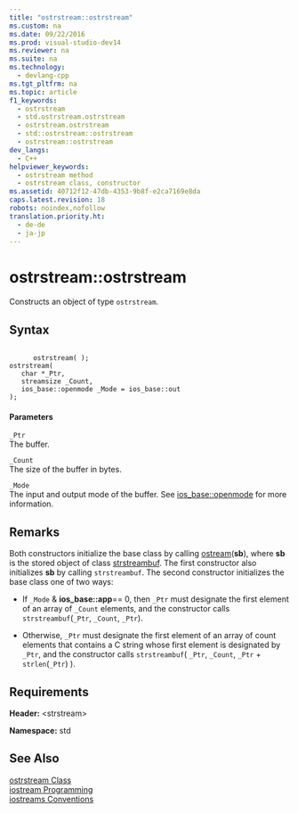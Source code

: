 ```yaml
---
title: "ostrstream::ostrstream"
ms.custom: na
ms.date: 09/22/2016
ms.prod: visual-studio-dev14
ms.reviewer: na
ms.suite: na
ms.technology: 
  - devlang-cpp
ms.tgt_pltfrm: na
ms.topic: article
f1_keywords: 
  - ostrstream
  - std.ostrstream.ostrstream
  - ostrstream.ostrstream
  - std::ostrstream::ostrstream
  - ostrstream::ostrstream
dev_langs: 
  - C++
helpviewer_keywords: 
  - ostrstream method
  - ostrstream class, constructor
ms.assetid: 40712f12-47db-4353-9b8f-e2ca7169e8da
caps.latest.revision: 18
robots: noindex,nofollow
translation.priority.ht: 
  - de-de
  - ja-jp
---
```

# ostrstream::ostrstream
Constructs an object of type `ostrstream`.  
  
## Syntax  
  
```  
  
      ostrstream( );  
ostrstream(  
   char *_Ptr,   
   streamsize _Count,  
   ios_base::openmode _Mode = ios_base::out  
);  
```  
  
#### Parameters  
 `_Ptr`  
 The buffer.  
  
 `_Count`  
 The size of the buffer in bytes.  
  
 `_Mode`  
 The input and output mode of the buffer. See [ios_base::openmode](../vs140/ios_base--openmode.md) for more information.  
  
## Remarks  
 Both constructors initialize the base class by calling [ostream](../vs140/ostream.md)(**sb**), where **sb** is the stored object of class [strstreambuf](../vs140/strstreambuf-class.md). The first constructor also initializes **sb** by calling `strstreambuf`. The second constructor initializes the base class one of two ways:  
  
-   If `_Mode` & **ios_base::app**== 0, then `_Ptr` must designate the first element of an array of `_Count` elements, and the constructor calls `strstreambuf`(`_Ptr`, `_Count`, `_Ptr`).  
  
-   Otherwise, `_Ptr` must designate the first element of an array of count elements that contains a C string whose first element is designated by `_Ptr`, and the constructor calls `strstreambuf`( `_Ptr`, `_Count`, `_Ptr` + `strlen`(`_Ptr`) ).  
  
## Requirements  
 **Header:** <strstream\>  
  
 **Namespace:** std  
  
## See Also  
 [ostrstream Class](../vs140/ostrstream-class.md)   
 [iostream Programming](../vs140/iostream-programming.md)   
 [iostreams Conventions](../vs140/iostreams-conventions.md)